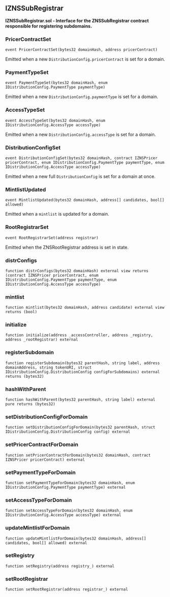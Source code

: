 ## IZNSSubRegistrar


**IZNSSubRegistrar.sol - Interface for the ZNSSubRegistrar contract responsible for registering subdomains.**






### PricerContractSet

```solidity
event PricerContractSet(bytes32 domainHash, address pricerContract)
```


Emitted when a new `DistributionConfig.pricerContract` is set for a domain.




### PaymentTypeSet

```solidity
event PaymentTypeSet(bytes32 domainHash, enum IDistributionConfig.PaymentType paymentType)
```


Emitted when a new `DistributionConfig.paymentType` is set for a domain.




### AccessTypeSet

```solidity
event AccessTypeSet(bytes32 domainHash, enum IDistributionConfig.AccessType accessType)
```


Emitted when a new `DistributionConfig.accessType` is set for a domain.




### DistributionConfigSet

```solidity
event DistributionConfigSet(bytes32 domainHash, contract IZNSPricer pricerContract, enum IDistributionConfig.PaymentType paymentType, enum IDistributionConfig.AccessType accessType)
```


Emitted when a new full `DistributionConfig` is set for a domain at once.




### MintlistUpdated

```solidity
event MintlistUpdated(bytes32 domainHash, address[] candidates, bool[] allowed)
```


Emitted when a `mintlist` is updated for a domain.




### RootRegistrarSet

```solidity
event RootRegistrarSet(address registrar)
```


Emitted when the ZNSRootRegistrar address is set in state.




### distrConfigs

```solidity
function distrConfigs(bytes32 domainHash) external view returns (contract IZNSPricer pricerContract, enum IDistributionConfig.PaymentType paymentType, enum IDistributionConfig.AccessType accessType)
```







### mintlist

```solidity
function mintlist(bytes32 domainHash, address candidate) external view returns (bool)
```







### initialize

```solidity
function initialize(address _accessController, address _registry, address _rootRegistrar) external
```







### registerSubdomain

```solidity
function registerSubdomain(bytes32 parentHash, string label, address domainAddress, string tokenURI, struct IDistributionConfig.DistributionConfig configForSubdomains) external returns (bytes32)
```







### hashWithParent

```solidity
function hashWithParent(bytes32 parentHash, string label) external pure returns (bytes32)
```







### setDistributionConfigForDomain

```solidity
function setDistributionConfigForDomain(bytes32 parentHash, struct IDistributionConfig.DistributionConfig config) external
```







### setPricerContractForDomain

```solidity
function setPricerContractForDomain(bytes32 domainHash, contract IZNSPricer pricerContract) external
```







### setPaymentTypeForDomain

```solidity
function setPaymentTypeForDomain(bytes32 domainHash, enum IDistributionConfig.PaymentType paymentType) external
```







### setAccessTypeForDomain

```solidity
function setAccessTypeForDomain(bytes32 domainHash, enum IDistributionConfig.AccessType accessType) external
```







### updateMintlistForDomain

```solidity
function updateMintlistForDomain(bytes32 domainHash, address[] candidates, bool[] allowed) external
```







### setRegistry

```solidity
function setRegistry(address registry_) external
```







### setRootRegistrar

```solidity
function setRootRegistrar(address registrar_) external
```








